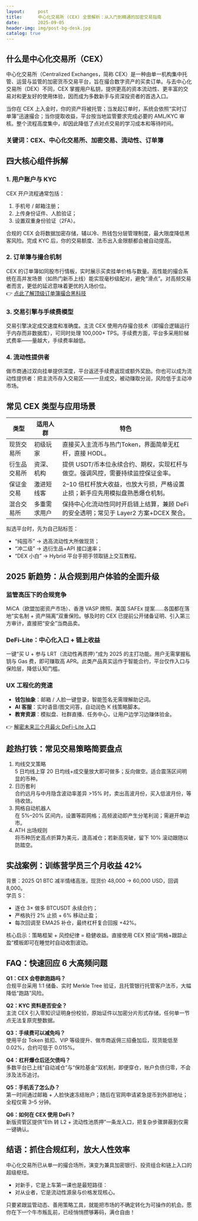 ```yaml
---
layout:     post
title:      中心化交易所 (CEX) 全景解析：从入门到精通的加密交易指南
date:       2025-09-05
header-img: img/post-bg-desk.jpg
catalog: true
---
```


## 什么是中心化交易所（CEX）

中心化交易所（Centralized Exchanges，简称 CEX）是一种由单一机构集中托管、运营与监管的加密货币交易平台，旨在撮合数字资产的买卖订单。与去中心化交易所（DEX）不同，CEX 掌握用户私钥，提供更高的资本流动性、更丰富的交易对和更友好的使用体验，因而成为多数新手与资深投资者的首选入口。

当你在 CEX 上入金时，你的资产将被托管；当发起订单时，系统会依照“实时订单簿”迅速撮合；当你提取收益，平台按当地监管要求完成必要的 AML/KYC 审核。整个流程高度集中，却因此降低了点对点交易的学习成本和等待时间。

### 关键词：CEX、中心化交易所、加密交易、流动性、订单簿

## 四大核心组件拆解

### 1. 用户账户与 KYC
CEX 开户流程通常包括：  
1. 手机号 / 邮箱注册；  
2. 上传身份证件、人脸验证；  
3. 设置双重身份验证（2FA）。  

合规的 CEX 会将数据加密存储，辅以冷、热钱包分层管理制度，最大限度降低黑客风险。完成 KYC 后，你的交易额度、法币出入金限额都会被自动提高。

### 2. 订单簿与撮合机制
CEX 的订单簿如同股市行情板，实时展示买卖挂单价格与数量。高性能的撮合系统在高并发场景（如热门新币上线）能实现毫秒级配对，避免“滑点”。对高频交易者而言，更低的延迟意味着更优的入场价位。  
👉 [点此了解顶级订单簿撮合黑科技](https://okxdog.com/)

### 3. 交易引擎与手续费模型
交易引擎决定成交速度和准确度。主流 CEX 使用内存撮合技术（即撮合逻辑运行于内存而非数据库），可同时处理 100,000+ TPS。手续费方面，平台多采用阶梯式费率——量越大，手续费率越低。

### 4. 流动性提供者
做市商通过双向挂单提供深度，平台返还手续费返现或额外奖励。你也可以成为流动性提供者：把主流币存入交易区——一旦成交，被动赚取分润，风险低于主动冲市场。

## 常见 CEX 类型与应用场景

| 类型       | 适用人群        | 特色                                                                             |
|------------|-----------------|----------------------------------------------------------------------------------|
| 现货交易所 | 初级玩家        | 直接买入主流币与热门Token，界面简单无杠杆，直接 HODL。                                 |
| 衍生品交易所 | 资深、机构        | 提供 USDT/币本位永续合约、期权，实现杠杆与做空。强调风控，需要持续监控保证金率。             |
| 保证金交易 | 激进短线客      | 2–10 倍杠杆放大收益，也放大亏损，严格设置止损；新手应先用模拟盘熟悉爆仓机制。                 |
| 混合交易所 | 多重需求用户    | 保持中心化流动性同时开启链上结算，兼顾 DeFi 的安全透明；常见于 Layer2 方案+DCEX 聚合。 |

拟选平台时，先为自己贴标签：  
- “纯囤币” → 选高流动性大所做现货；  
- “冲二级” → 选衍生品+API 接口速率；  
- “DEX 小白” → Hybrid 平台手把手领取链上交互教程。

## 2025 新趋势：从合规到用户体验的全面升级

### 监管高压下的合规竞争
MiCA（欧盟加密资产市场）、香港 VASP 牌照、美国 SAFEx 提案……各国都在落地“实名制 + 资产隔离”双重保险。够及时的 CEX 已提前公开储备证明、引入第三方审计，直接把“安全”当商品卖。

### DeFi-Lite：中心化入口 + 链上收益
一键“买 U + 参与 LRT（流动性再质押）”成为 2025 的主打功能。用户无需掌握私钥与 Gas 费，即可赚取高 APR。此类产品真实运作于智能合约，平台仅作入口与保险层，降低认知门槛。

### UX 工程化的竞速
* **钱包抽象**：邮箱 / 人脸一键登录，智能签名无需理解助记词。  
* **AI 客服**：实时语音/图文问答，自动润色 K 线策略脚本。  
* **教育资源**：模拟盘、社群直播、任务中心，让用户边学习边赚体验金。

👉 [解密未来三个月最火 DeFi-Lite 入口](https://okxdog.com/)

## 趁热打铁：常见交易策略简要盘点

1. 均线交叉策略  
   5 日均线上穿 20 日均线+成交量放大即可做多；反向做空。适合震荡区间明显的币种。
2. 日历套利  
   合约远月与中月隐含波动率差异 >15% 时，卖出高波月份，买入低波月份，等待收敛。
3. 网格自动机器人  
   在 5%–20% 区间内，设置等距网格；高频波动即产生分笔利润；需避开单边市。
4. ATH 出场规则  
   将币种历史高点折算为美元，逢高减仓；若新高突破，留下 10% 滚动跟随以防踏空。

## 实战案例：训练营学员三个月收益 42%

背景：2025 Q1 BTC 减半情绪高涨，现货价 48,000 → 60,000 USD，回调 8,000。  
学员 S：  
- 逐仓 3× 做多 BTCUSDT 永续合约；  
- 严格执行 2% 止损 + 6% 移动止盈；  
- 每次回调至 EMA25 补仓，最终杠杆复合回报 +42%。  

核心启示：策略框架 + 风控纪律 = 稳健收益。直接使用 CEX 预设“网格+跟踪止盈”模板即可在睡觉时自动收割波动。

## FAQ：快速回应 6 大高频问题

**Q1：CEX 会卷款跑路吗？**  
合规平台采用 1:1 储备、实时 Merkle Tree 验证，且托管银行托管客户法币，大幅降低“跑路”风险。

**Q2：KYC 资料是否安全？**  
主流 CEX 引入零知识证明身份校验，原始证件以加密分片形式存储，任何单一节点无法复原完整数据。

**Q3：手续费可以减免吗？**  
使用平台 Token 抵扣、VIP 等级提升、做市商返佣三招叠加后，现货能低至 0.02%，合约可低于 0.015%。

**Q4：杠杆爆仓后还欠债吗？**  
多数平台已上线“自动减仓”与“保险基金”双机制，即便穿仓，账户负债归零，不会涉及法币追讨。

**Q5：手机丢了怎么办？**  
第一时间通过邮箱 + 人脸快速冻结账户；随后在官网申请紧急提币到外部地址；全程仅需 3–5 分钟。

**Q6：如何在 CEX 使用 DeFi？**  
新版资管区提供“Eth 转 L2 + 流动性池质押”一条龙入口，把复杂步骤屏蔽到仅需一键确认。

## 结语：抓住合规红利，放大人性效率

中心化交易所已从单一的撮合场所，演变为兼具加密银行、投资组合和链上入口的超级枢纽。  
- 对新手，它是上车第一课也是最短路径：  
- 对从业者，它是流动性源泉与价格发现核心。  

只要紧跟监管动态、善用策略工具，就能把市场的不确定转化为可操作的机会。愿你在下一个牛市叛乱前，已经悄悄攒够筹码，满仓自由！